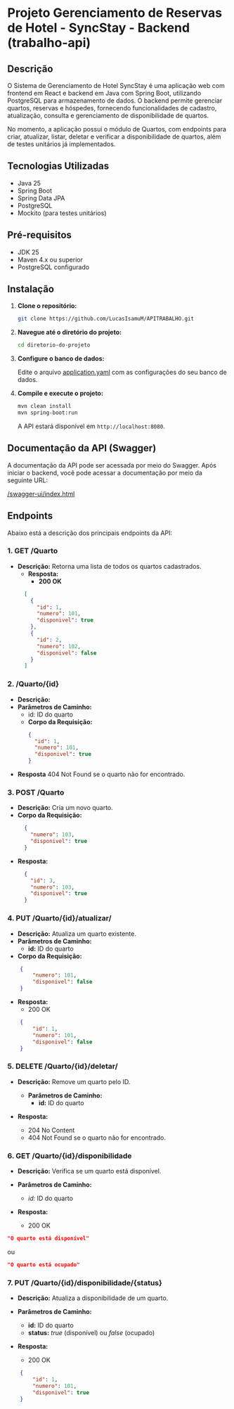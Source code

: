 # Projeto Gerenciamento de Reservas de Hotel - SyncStay - Backend (trabalho-api)

## Descrição

O Sistema de Gerenciamento de Hotel SyncStay é uma aplicação web com frontend em React e backend em Java com Spring Boot, utilizando PostgreSQL para armazenamento de dados. O backend permite gerenciar quartos, reservas e hóspedes, fornecendo funcionalidades de cadastro, atualização, consulta e gerenciamento de disponibilidade de quartos.

No momento, a aplicação possui o módulo de Quartos, com endpoints para criar, atualizar, listar, deletar e verificar a disponibilidade de quartos, além de testes unitários já implementados.

## Tecnologias Utilizadas

- Java 25
- Spring Boot
- Spring Data JPA
- PostgreSQL
- Mockito (para testes unitários)

## Pré-requisitos

- JDK 25
- Maven 4.x ou superior
- PostgreSQL configurado

## Instalação

1. **Clone o repositório:**

   ```bash
   git clone https://github.com/LucasIsamuM/APITRABALHO.git
   ```

2. **Navegue até o diretório do projeto:**

   ```bash
   cd diretorio-do-projeto
   ```

3. **Configure o banco de dados:**

   Edite o arquivo [application.yaml](src/main/resources/application.yaml) com as configurações do seu banco de dados.

4. **Compile e execute o projeto:**

   ```bash
   mvn clean install
   mvn spring-boot:run
   ```

   A API estará disponível em `http://localhost:8080`.

## Documentação da API (Swagger)

A documentação da API pode ser acessada por meio do Swagger. Após iniciar o backend, você pode acessar a documentação por meio da seguinte URL:

[/swagger-ui/index.html](http://localhost:8080//swagger-ui/index.html)

## Endpoints

Abaixo está a descrição dos principais endpoints da API:

### **1. GET /Quarto**

- **Descrição:** Retorna uma lista de todos os quartos cadastrados.
  - **Resposta:**
    - **200 OK**
  ```json
    [
      {
        "id": 1,
        "numero": 101,
        "disponivel": true 
      },
      {
        "id": 2,
        "numero": 102,
        "disponivel": false
      }
    ]
    ```

### **2. /Quarto/{id}**

- **Descrição:** 
- **Parâmetros de Caminho:** 
  - id: ID do quarto
  - **Corpo da Requisição:**
    ```json
    {
      "id": 1,
      "numero": 101,
      "disponivel": true
    }
    ```
- **Resposta** 404 Not Found se o quarto não for encontrado.

### **3. POST /Quarto**

- **Descrição:** Cria um novo quarto.
- **Corpo da Requisição:**
  ```json
    {
      "numero": 103,
      "disponivel": true
    }
   ```
- **Resposta:**
  ```json
    {
      "id": 3,
      "numero": 103,
      "disponivel": true
    }
   ```

### **4. PUT /Quarto/{id}/atualizar/**

- **Descrição:** Atualiza um quarto existente.
- **Parâmetros de Caminho:**
  - **id:** ID do quarto
- **Corpo da Requisição:**
```json
    {
        "numero": 101,
        "disponivel": false
    }
```
- **Resposta:**
  - 200 OK
```json
    {
        "id": 1,
        "numero": 101,
        "disponivel": false
    }
```

### **5. DELETE /Quarto/{id}/deletar/**

- **Descrição:** Remove um quarto pelo ID.
  - **Parâmetros de Caminho:**
    - **id:** ID do quarto

- **Resposta:**
  - 204 No Content
  - 404 Not Found se o quarto não for encontrado.

### **6. GET /Quarto/{id}/disponibilidade**
- **Descrição:** Verifica se um quarto está disponível.
- **Parâmetros de Caminho:**
  - *id:* ID do quarto

- **Resposta:**
  - 200 OK
```json
"O quarto está disponível"
```
ou
```json
"O quarto está ocupado"
```

### **7. PUT /Quarto/{id}/disponibilidade/{status}**
- **Descrição:** Atualiza a disponibilidade de um quarto.
- **Parâmetros de Caminho:**
  - **id:** ID do quarto
  - **status:** *true* (disponível) ou *false* (ocupado)

- **Resposta:**
  - 200 OK
```json
    {
        "id": 1,
        "numero": 101,
        "disponivel": true
    }
```

